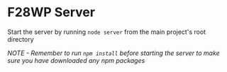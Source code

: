 # F28WP Server

Start the server by running ```node server``` from the main project's root directory

*NOTE - Remember to run ```npm install``` before starting the server to make sure you have downloaded any npm packages*